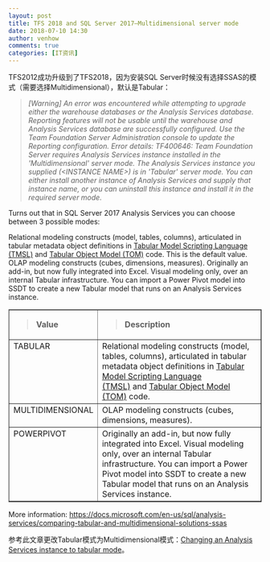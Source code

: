 ```yaml
---
layout: post
title: TFS 2018 and SQL Server 2017–Multidimensional server mode
date: 2018-07-10 14:30
author: venhow
comments: true
categories: [IT资讯]
---
```

TFS2012成功升级到了TFS2018，因为安装SQL Server时候没有选择SSAS的模式（需要选择Multidimensional），默认是Tabular：

<blockquote><em>[Warning] An error was encountered while attempting to upgrade either the warehouse databases or the Analysis Services database. Reporting features will not be usable until the warehouse and Analysis Services database are successfully configured. Use the Team Foundation Server Administration console to update the Reporting configuration. Error details: TF400646: Team Foundation Server requires Analysis Services instance installed in the 'Multidimensional' server mode. The Analysis Services instance you supplied (&lt;INSTANCE NAME&gt;) is in 'Tabular' server mode. You can either install another instance of Analysis Services and supply that instance name, or you can uninstall this instance and install it in the required server mode.</em></blockquote>

Turns out that in SQL Server 2017 Analysis Services you can choose between 3 possible modes:

Relational modeling constructs (model, tables, columns), articulated in tabular metadata object definitions in <a href="https://docs.microsoft.com/en-us/sql/analysis-services/tabular-model-scripting-language-tmsl-reference">Tabular Model Scripting Language (TMSL)</a> and <a href="https://docs.microsoft.com/en-us/sql/analysis-services/tabular-model-programming-compatibility-level-1200/introduction-to-the-tabular-object-model-tom-in-analysis-services-amo">Tabular Object Model (TOM)</a> code. This is the default value. OLAP modeling constructs (cubes, dimensions, measures). Originally an add-in, but now fully integrated into Excel. Visual modeling only, over an internal Tabular infrastructure. You can import a Power Pivot model into SSDT to create a new Tabular model that runs on an Analysis Services instance.

<table border="1" cellspacing="0" cellpadding="2">
<tbody>
<tr>
<td valign="top">
<blockquote><strong>Value</strong></blockquote>
</td>
<td valign="top">
<blockquote><strong>Description</strong></blockquote>
</td>
</tr>
<tr>
<td valign="top">TABULAR</td>
<td valign="top">Relational modeling constructs (model, tables, columns), articulated in tabular metadata object definitions in <a href="https://docs.microsoft.com/en-us/sql/analysis-services/tabular-model-scripting-language-tmsl-reference">Tabular Model Scripting Language (TMSL)</a> and <a href="https://docs.microsoft.com/en-us/sql/analysis-services/tabular-model-programming-compatibility-level-1200/introduction-to-the-tabular-object-model-tom-in-analysis-services-amo">Tabular Object Model (TOM)</a> code.</td>
</tr>
<tr>
<td valign="top">MULTIDIMENSIONAL</td>
<td valign="top">OLAP modeling constructs (cubes, dimensions, measures).</td>
</tr>
<tr>
<td valign="top">POWERPIVOT</td>
<td valign="top">Originally an add-in, but now fully integrated into Excel. Visual modeling only, over an internal Tabular infrastructure. You can import a Power Pivot model into SSDT to create a new Tabular model that runs on an Analysis Services instance.</td>
</tr>
</tbody>
</table>

More information: <a title="https://docs.microsoft.com/en-us/sql/analysis-services/comparing-tabular-and-multidimensional-solutions-ssas" href="https://docs.microsoft.com/en-us/sql/analysis-services/comparing-tabular-and-multidimensional-solutions-ssas">https://docs.microsoft.com/en-us/sql/analysis-services/comparing-tabular-and-multidimensional-solutions-ssas</a>

参考此文章更改Tabular模式为Multidimensional模式：<a href="https://cathydumas.com/2012/04/23/changing-an-analysis-services-instance-to-tabular-mode/">Changing an Analysis Services instance to tabular mode</a>。
